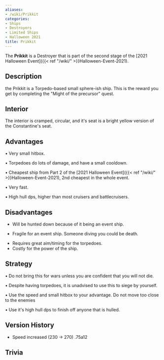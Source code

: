 ```yaml
---
aliases:
- /wiki/Prikkit
categories:
- Ships
- Destroyers
- Limited Ships
- Halloween 2021
title: Prikkit
---
```


The **Prikkit** is a Destroyer that is part of the second stage of the [2021 Halloween Event]({{< ref "/wiki/" >}}Halloween-Event-2021).

## Description

the Prikkit is a Torpedo-based small sphere-ish ship. This is the reward you get by completing the "Might of the precursor" quest.

## Interior

The interior is cramped, circular, and it's seat is a bright yellow version of the Constantine's seat.

## Advantages

• Very small hitbox.

• Torpedoes do lots of damage, and have a small cooldown.

• Cheapest ship from Part 2 of the [2021 Halloween Event]({{< ref "/wiki/" >}}Halloween-Event-2021), 2nd cheapest in the whole event.

• Very fast.

• High hull dps, higher than most cruisers and battlecruisers.

## Disadvantages

- Will be hunted down because of it being an event ship.

<!-- -->

- Fragile for an event ship. Someone diving you could be death.

<!-- -->

- Requires great aim/timing for the torpedoes.
- Costly for the power of the ship.

## Strategy

• Do not bring this for wars unless you are confident that you will not die.

• Despite having torpedoes, it is unadvised to use this to siege by yourself.

• Use the speed and small hitbox to your advantage. Do not move too close to the enemies

• Use it's high hull dps to finish off anyone that is hulled.

## Version History 

- Speed increased (230 -> 270) .75a12

## Trivia